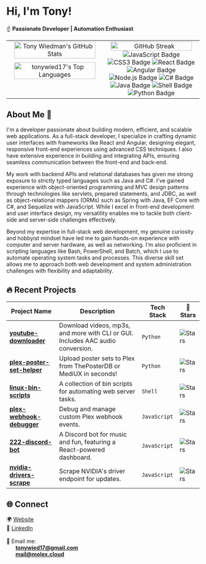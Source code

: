 # Hi, I'm Tony!

☝️ **Passionate Developer | Automation Enthusiast**

<table align="center">
  <tr>
    <td style="width: 50%; text-align: center; vertical-align: top;" align="center">
      <img src="https://github-readme-stats.vercel.app/api?username=tonywied17&show_icons=true&hide_rank=true&theme=yeblu&hide_border=true&count_private=true" alt="Tony Wiedman's GitHub Stats" style="width: 95%; margin-bottom: 10px;" />
      <br />
      <img src="https://github-readme-stats.vercel.app/api/top-langs/?username=tonywied17&theme=yeblu&show_icons=true&hide_border=true&layout=compact&count_private=true" alt="tonywied17's Top Languages" style="width: 95%;" />
    </td>
    <td style="width: 50%; text-align: center; vertical-align: top;" align="center">
      <img src="https://github-readme-streak-stats.herokuapp.com/?user=tonywied17&theme=yeblu&hide_border=true&count_private=true" alt="GitHub Streak" style="width: 95%;" />
      <br />
      <img src="https://img.shields.io/badge/-JavaScript-F7DF1E?logo=javascript&logoColor=black&style=for-the-badge" alt="JavaScript Badge" />
      <img src="https://img.shields.io/badge/-CSS3-1572B6?logo=css3&logoColor=white&style=for-the-badge" alt="CSS3 Badge" />
      <img src="https://img.shields.io/badge/-React-61DAFB?logo=react&logoColor=black&style=for-the-badge" alt="React Badge" />
      <img src="https://img.shields.io/badge/-Angular-DD0031?logo=angular&logoColor=white&style=for-the-badge" alt="Angular Badge" />
      <img src="https://img.shields.io/badge/-Node.js-339933?logo=node.js&logoColor=white&style=for-the-badge" alt="Node.js Badge" />
      <img src="https://img.shields.io/badge/-C%23-800080?logo=csharp&logoColor=white&style=for-the-badge" alt="C# Badge" />
      <img src="https://img.shields.io/badge/-Java-007396?logo=java&logoColor=white&style=for-the-badge" alt="Java Badge" />
      <img src="https://img.shields.io/badge/-Shell-4EAA25?logo=gnu-bash&logoColor=white&style=for-the-badge" alt="Shell Badge" />
      <img src="https://img.shields.io/badge/-Python-3776AB?logo=python&logoColor=white&style=for-the-badge" alt="Python Badge" />
    </td>
  </tr>
</table>

## About Me 🫴  

I'm a developer passionate about building modern, efficient, and scalable web applications. As a full-stack developer, I specialize in crafting dynamic user interfaces with frameworks like React and Angular, designing elegant, responsive front-end experiences using advanced CSS techniques. I also have extensive experience in building and integrating APIs, ensuring seamless communication between the front-end and back-end.  

My work with backend APIs and relational databases has given me strong exposure to strictly typed languages such as Java and C#. I've gained experience with object-oriented programming and MVC design patterns through technologies like servlets, prepared statements, and JDBC, as well as object-relational mappers (ORMs) such as Spring with Java, EF Core with C#, and Sequelize with JavaScript. While I excel in front-end development and user interface design, my versatility enables me to tackle both client-side and server-side challenges effectively.  

Beyond my expertise in full-stack web development, my genuine curiosity and hobbyist mindset have led me to gain hands-on experience with computer and server hardware, as well as networking. I'm also proficient in scripting languages like Bash, PowerShell, and Batch, which I use to automate operating system tasks and processes. This diverse skill set allows me to approach both web development and system administration challenges with flexibility and adaptability.  

## 🔥 Recent Projects  

| Project Name                  | Description                                                                                   | Tech Stack           | 🌟 Stars |
|-------------------------------|-----------------------------------------------------------------------------------------------|----------------------|----------|
| **[youtube-downloader](https://github.com/tonywied17/youtube-downloader)** | Download videos, mp3s, and more with CLI or GUI. Includes AAC audio conversion.         | `Python`             | ![Stars](https://img.shields.io/github/stars/tonywied17/youtube-downloader?style=social) |
| **[plex-poster-set-helper](https://github.com/tonywied17/plex-poster-set-helper)** | Upload poster sets to Plex from ThePosterDB or MediUX in seconds!                      | `Python`             | ![Stars](https://img.shields.io/github/stars/tonywied17/plex-poster-set-helper?style=social) |
| **[linux-bin-scripts](https://github.com/tonywied17/linux-bin-scripts)** | A collection of bin scripts for automating web server tasks.                           | `Shell`              | ![Stars](https://img.shields.io/github/stars/tonywied17/linux-bin-scripts?style=social) |
| **[plex-webhook-debugger](https://github.com/tonywied17/plex-webhook-debugger)** | Debug and manage custom Plex webhook events.                                           | `JavaScript`         | ![Stars](https://img.shields.io/github/stars/tonywied17/plex-webhook-debugger?style=social) |
| **[222-discord-bot](https://github.com/tonywied17/222-discord-bot)** | A Discord bot for music and fun, featuring a React-powered dashboard.                  | `JavaScript`         | ![Stars](https://img.shields.io/github/stars/tonywied17/222-discord-bot?style=social) |
| **[nvidia-drivers-scrape](https://github.com/tonywied17/nvidia-drivers-scrape)** | Scrape NVIDIA's driver endpoint for updates.                                           | `JavaScript`         | ![Stars](https://img.shields.io/github/stars/tonywied17/nvidia-drivers-scrape?style=social) |


## 🌐 Connect

🌍 <a href="https://molexworks.com" target="_blank">Website</a><br />
💼 <a href="https://www.linkedin.com/in/tony-wiedman-1ba44a187/" target="_blank">LinkedIn</a><br /><br /> 
📧 Email me:<br /> 
&nbsp;&nbsp;&nbsp;&nbsp;&nbsp;&nbsp;<strong>tonywied17@gmail.com</strong><br /> 
&nbsp;&nbsp;&nbsp;&nbsp;&nbsp;&nbsp;<strong>mail@molex.cloud</strong>


